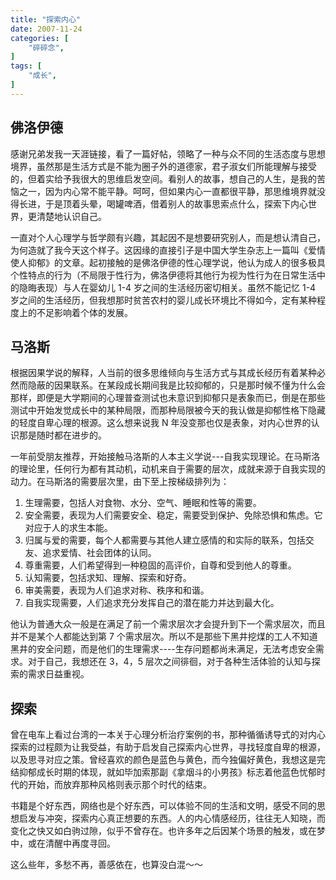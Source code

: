 ```yaml
---
title: "探索内心"
date: 2007-11-24
categories: [
    "碎碎念",
]
tags: [
    "成长",
]
---
```


## 佛洛伊德

感谢兄弟发我一天涯链接，看了一篇好帖，领略了一种与众不同的生活态度与思想境界，虽然那是生活方式是不能为圈子外的道德家，君子淑女们所能理解与接受的，但着实给予我很大的思维启发空间。看别人的故事，想自己的人生，是我的苦恼之一，因为内心常不能平静。呵呵，但如果内心一直都很平静，那思维境界就没得长进，于是顶着头晕，喝罐啤酒，借着别人的故事思索点什么，探索下内心世界，更清楚地认识自己。

一直对个人心理学与哲学颇有兴趣，其起因不是想要研究别人，而是想认清自己，为何造就了我今天这个样子。这因缘的直接引子是中国大学生杂志上一篇叫《爱情使人抑郁》的文章。起初接触的是佛洛伊德的性心理学说，他认为成人的很多极具个性特点的行为（不局限于性行为，佛洛伊德将其他行为视为性行为在日常生活中的隐晦表现）与人在婴幼儿 1-4 岁之间的生活经历密切相关。虽然不能记忆 1-4 岁之间的生活经历，但我想那时贫苦农村的婴儿成长环境比不得如今，定有某种程度上的不足影响着个体的发展。

<!--more-->

## 马洛斯

根据因果学说的解释，人当前的很多思维倾向与生活方式与其成长经历有着某种必然而隐蔽的因果联系。在某段成长期间我是比较抑郁的，只是那时候不懂为什么会那样，即便是大学期间的心理普查测试也未意识到抑郁只是表象而已，倒是在那些测试中开始发觉成长中的某种局限，而那种局限被今天的我认做是抑郁性格下隐藏的轻度自卑心理的根源。这么想来说我 N 年没变那也仅是表象，对内心世界的认识那是随时都在进步的。

一年前受朋友推荐，开始接触马洛斯的人本主义学说---自我实现理论。在马斯洛的理论里，任何行为都有其动机，动机来自于需要的层次，成就来源于自我实现的动力。在马斯洛的需要层次里，由下至上按梯级排列为：

1. 生理需要，包括人对食物、水分、空气、睡眠和性等的需要。
2. 安全需要，表现为人们需要安全、稳定，需要受到保护、免除恐惧和焦虑。它对应于人的求生本能。
3. 归属与爱的需要，每个人都需要与其他人建立感情的和实际的联系，包括交友、追求爱情、社会团体的认同。
4. 尊重需要，人们希望得到一种稳固的高评价，自尊和受到他人的尊重。
5. 认知需要，包括求知、理解、探索和好奇。
6. 审美需要，表现为人们追求对称、秩序和和谐。
7. 自我实现需要，人们追求充分发挥自己的潜在能力并达到最大化。

他认为普通大众一般是在满足了前一个需求层次才会提升到下一个需求层次，而且并不是某个人都能达到第 7 个需求层次。所以不是那些下黑井挖煤的工人不知道黑井的安全问题，而是他们的生理需求----生存问题都尚未满足，无法考虑安全需求。对于自己，我想还在 3，4，5 层次之间徘徊，对于各种生活体验的认知与探索的需求日益重视。

## 探索

曾在电车上看过台湾的一本关于心理分析治疗案例的书，那种循循诱导式的对内心探索的过程颇为让我受益，有助于启发自己探索内心世界，寻找轻度自卑的根源，以及思寻对应之策。曾经喜欢的颜色是蓝色与黄色，而今独偏好黄色，我想这是完结抑郁成长时期的体现，就如毕加索那副《拿烟斗的小男孩》标志着他蓝色忧郁时代的开始，而放弃那种风格则表示那个时代的结束。

书籍是个好东西，网络也是个好东西，可以体验不同的生活和文明，感受不同的思想启发与冲突，探索内心真正想要的东西。人的内心情感经历，往往无人知晓，而变化之快又如白驹过隙，似乎不曾存在。也许多年之后因某个场景的触发，或在梦中，或在清醒中再度寻回。

这么些年，多愁不再，善感依在，也算没白混～～

